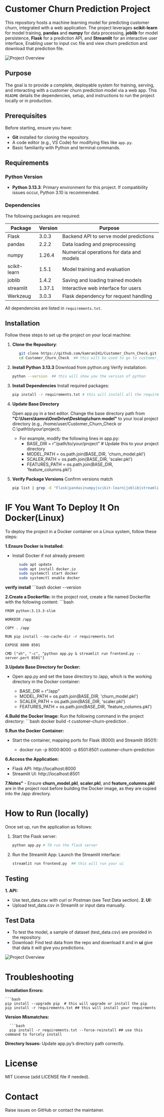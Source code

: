 # Customer Churn Prediction Project

This repository hosts a machine learning model for predicting customer churn, integrated with a web application. The project leverages **scikit-learn** for model training, **pandas** and **numpy** for data processing, **joblib** for model persistence, **Flask** for a prediction API, and **Streamlit** for an interactive user interface, Enabling user to input cvc file and view churn prediction and download that prediction file.

![Project Overview](https://github.com/kamran241/Customer_Churn_Check/blob/main/images/Screenshot%202025-04-13%20025809.png)

## Purpose

The goal is to provide a complete, deployable system for training, serving, and interacting with a customer churn prediction model via a web app. This `README` details the dependencies, setup, and instructions to run the project locally or in production.

## Prerequisites

Before starting, ensure you have:
- **Git** installed for cloning the repository.
- A code editor (e.g., VS Code) for modifying files like `app.py`.
- Basic familiarity with Python and terminal commands.

## Requirements

### Python Version
- **Python 3.13.3**: Primary environment for this project. If compatibility issues occur, Python 3.10 is recommended.

### Dependencies
The following packages are required:

| Package        | Version | Purpose                                      |
|----------------|---------|----------------------------------------------|
| Flask         | 3.0.3   | Backend API to serve model predictions       |
| pandas        | 2.2.2   | Data loading and preprocessing               |
| numpy         | 1.26.4  | Numerical operations for data and models     |
| scikit-learn  | 1.5.1   | Model training and evaluation                |
| joblib        | 1.4.2   | Saving and loading trained models            |
| streamlit     | 1.37.1  | Interactive web interface for users          |
| Werkzeug      | 3.0.3   | Flask dependency for request handling        |


All dependencies are listed in `requirements.txt`.

## Installation

Follow these steps to set up the project on your local machine:

1. **Clone the Repository**:

   ```bash
      git clone https://github.com/kamran241/Customer_Churn_Check.git  # this will clone the code from gihub 
      cd Customer_Churn_Check  ## this will be used to go to customer_churn_chek directory 

3. **Install Python 3.13.3**
    Download from python.org
       Verify installation:

   ```bash
   python --version  ## this will show you the version of python

5. **Install Dependencies**
    Install required packages:

   ```bash
   pip install -r requirements.txt # this will install all the requirment

7. **Update Base Directory**

     Open app.py in a text editor.
     Change the base directory path from **"C:\Users\kamra\OneDrive\Desktop\churn model"** to your local project directory (e.g., /home/user/Customer_Churn_Check or C:\path\to\your\project).
    
      - For example, modify the following lines in app.py:
           - BASE_DIR = r"/path/to/your/project"  # Update this to your project directory
           - MODEL_PATH = os.path.join(BASE_DIR, 'churn_model.pkl')
           - SCALER_PATH = os.path.join(BASE_DIR, 'scaler.pkl')
           - FEATURES_PATH = os.path.join(BASE_DIR, 'feature_columns.pkl')

9. **Verify Package Versions**
   Confirm versions match

   ```bash
   pip list | grep -E "Flask|pandas|numpy|scikit-learn|joblib|streamlit|Werkzeug|python-dotenv|gunicorn"


# IF You Want To Deploy It On Docker(Linux)

To deploy the project in a Docker container on a Linux system, follow these steps:

**1.Ensure Docker is Installed:**
 - Install Docker if not already present:
    ```bash
       sudo apt update
       sudo apt install docker.io
       sudo systemctl start docker
       sudo systemctl enable docker
 
**verify install**
      ```bash
      docker --version

**2.Create a Dockerfile:**
  in the project root, create a file named Dockerfile with the following content:
    ```bash
  
    FROM python:3.13.3-slim
   
    WORKDIR /app
   
    COPY . /app
   
    RUN pip install --no-cache-dir -r requirements.txt

    EXPOSE 8000 8501
   
    CMD ["sh", "-c", "python app.py & streamlit run frontend.py --server.port 8501"]

**3.Update Base Directory for Docker:**
  - Open app.py and set the base directory to /app, which is the working directory in the Docker container:
     
    - BASE_DIR = r"/app"
    - MODEL_PATH = os.path.join(BASE_DIR, 'churn_model.pkl')
    - SCALER_PATH = os.path.join(BASE_DIR, 'scaler.pkl')
    - FEATURES_PATH = os.path.join(BASE_DIR, 'feature_columns.pkl')


**4.Build the Docker Image:**
    Run the following command in the project directory:
    ```bash
       docker build -t customer-churn-prediction .

**5.Run the Docker Container:**
  - Start the container, mapping ports for Flask (8000) and Streamlit (8501):
    
     -  docker run -p 8000:8000 -p 8501:8501 customer-churn-prediction

**6.Access the Application:**
   - Flask API: http://localhost:8000
   - Streamlit UI: http://localhost:8501

**7.Notes"**
    -  Ensure **churn_model.pkl**, **scaler.pkl**, and **feature_columns.pkl** are in the project root before building the Docker image, as they are copied into the /app directory.
  
# How to Run (locally)

Once set up, run the application as follows:

1. Start the Flask server:

   ```bash
   python app.py # TO run the flask server

3. Run the Streamlit App:
      Launch the Streamlit interface:

   ```bash
   streamlit run frontend.py  ## this will run your ui

## Testing

**1. API:**
  -  Use test_data.csv with curl or Postman (see Test Data section).
**2. UI:**
  -  Upload test_data.csv in Streamlit or input data manually.

## Test Data
 - To test the model, a sample of dataset (test_data.csv) are provided in the repository.
 - Download: Find test data from the repo and download it and in **ui** give that data it will give you predictions.
     
![Project Overview](https://github.com/kamran241/Customer_Churn_Check/blob/main/images/Screenshot%202025-04-13%20041231.png)

# Troubleshooting

**Installation Errors:**
   
    
    ```bash
    pip install --upgrade pip  # this will upgrade or install the pip
    pip install -r requirements.txt ## this will install your requirments

**Version Mismatches:**
  
      ```bash   
      pip install -r requirements.txt --force-reinstall ## use this command to forcely install 

**Directory Issues:**
   Update app.py’s directory path correctly.
# License
   MIT License (add LICENSE file if needed).

# Contact
   Raise issues on GitHub or contact the maintainer.





